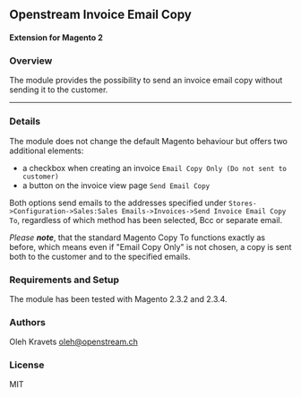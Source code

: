 ## Openstream Invoice Email Copy

#### Extension for Magento 2

### Overview

The module provides the possibility to send an invoice email copy without sending it to the customer.

------

### Details

The module does not change the default Magento behaviour but offers two additional elements:
 - a checkbox when creating an invoice `Email Copy Only (Do not sent to customer)`
 - a button on the invoice view page `Send Email Copy`
 
 Both options send emails to the addresses specified under `Stores->Configuration->Sales:Sales Emails->Invoices->Send Invoice Email Copy To`, regardless of which method has been selected, Bcc or separate email.
 
 *Please **note***, that the standard Magento Copy To functions exactly as before, which means even if "Email Copy Only" is not chosen, a copy is sent both to the customer and to the specified emails.
 
 ### Requirements and Setup
 
 The module has been tested with Magento 2.3.2 and 2.3.4.
 
 ### Authors
 
 Oleh Kravets oleh@openstream.ch
 
 ### License
 
 MIT
 
 